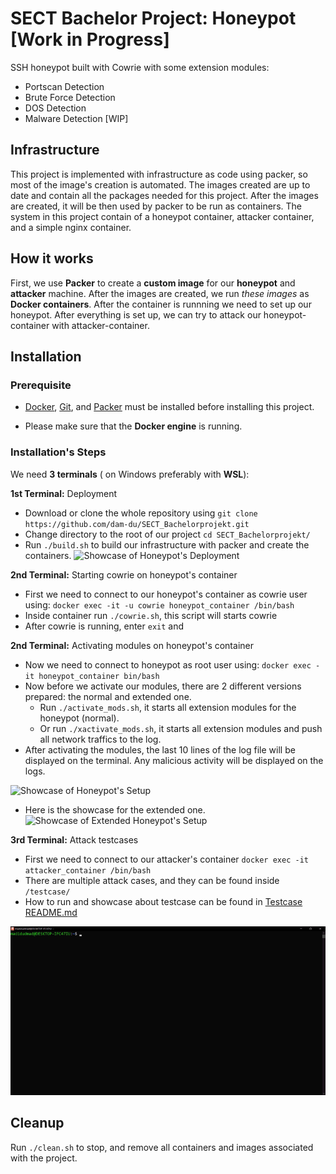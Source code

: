 # SECT Bachelor Project: Honeypot [Work in Progress]

SSH honeypot built with Cowrie with some extension modules:
- Portscan Detection
- Brute Force Detection
- DOS Detection
- Malware Detection [WIP]

## Infrastructure

This project is implemented with infrastructure as code using packer, so most of the image's creation is automated. The images created are up to date and contain all the packages needed for this project. After the images are created, it will be then used by packer to be run as containers. The system in this project contain of a honeypot container, attacker container, and a simple nginx container.

## How it works

First, we use **Packer** to create a **__custom image__** for our **honeypot** and **attacker** machine. After the images are created, we run *these images* as **Docker containers**. After the container is runnning we need to set up our honeypot. After everything is set up, we can try to attack our honeypot-container with attacker-container.  

## Installation

### Prerequisite

* [Docker](https://docs.docker.com/get-docker/), [Git](https://github.com/git-guides/install-git), and [Packer](https://developer.hashicorp.com/packer/tutorials/docker-get-started/get-started-install-cli) must be installed before installing this project.

* Please make sure that the **Docker engine** is running.

### Installation's Steps

We need **3 terminals** ( on Windows preferably with **WSL**):

**1st Terminal:** Deployment
- Download or clone the whole repository using
	`git clone https://github.com/dam-du/SECT_Bachelorprojekt.git`
- Change directory to the root of our project
	`cd SECT_Bachelorprojekt/`
- Run `./build.sh` to build our infrastructure with packer and create the containers.
![Showcase of Honeypot's Deployment](https://github.com/dam-du/SECT_Bachelorprojekt/blob/main/graphics/clone_and_build.gif)

**2nd Terminal:** Starting cowrie on honeypot's container
- First we need to connect to our honeypot's container as cowrie user using:
`docker exec -it -u cowrie honeypot_container /bin/bash`
- Inside container run `./cowrie.sh`, this script will starts cowrie
- After cowrie is running, enter `exit` and

 **2nd Terminal:** Activating modules on honeypot's container 
- Now we need to connect to honeypot as root user using:
`docker exec -it honeypot_container bin/bash`
- Now before we activate our modules, there are 2 different versions prepared: the normal and extended one. 
	- Run `./activate_mods.sh`, it starts all extension modules for the honeypot (normal).
	- Or run `./xactivate_mods.sh`, it starts all extension modules and push all network traffics to the log.
- After activating the modules, the last 10 lines of the log file will be displayed on the terminal. Any malicious activity will be displayed on the logs.

![Showcase of Honeypot's Setup](https://github.com/dam-du/SECT_Bachelorprojekt/blob/main/graphics/setup_honeypot.gif)

- Here is the showcase for the extended one.
![Showcase of Extended Honeypot's Setup](https://github.com/dam-du/SECT_Bachelorprojekt/blob/main/graphics/showcase_extended_distributed_anomaly_detector.gif)

**3rd Terminal:** Attack testcases
- First we need to connect to our attacker's container
`docker exec -it attacker_container /bin/bash`
- There are multiple attack cases, and they can be found inside `/testcase/`
- How to run and showcase about testcase can be found in [Testcase README.md](https://github.com/dam-du/SECT_Bachelorprojekt/blob/main/packer/upload/testcase/README.md)

![Showcase of Connecting to Attacker's Container](https://github.com/dam-du/SECT_Bachelorprojekt/blob/main/graphics/connect_to_attacker.gif)

## Cleanup

Run `./clean.sh` to stop, and remove all containers and images associated with the project.
